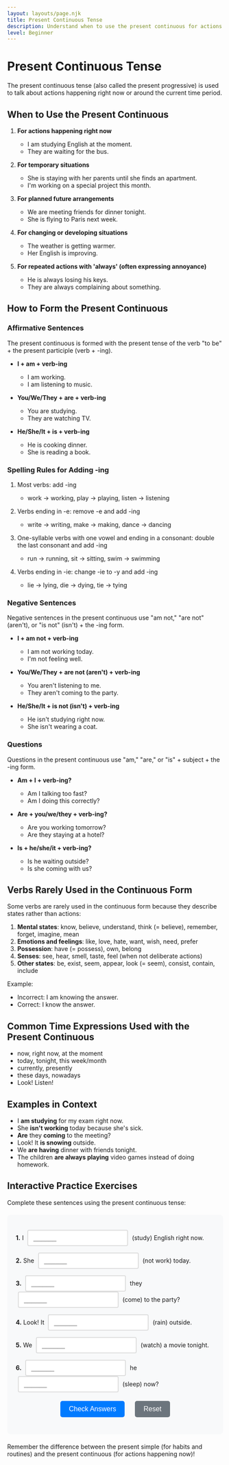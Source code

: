 ```yaml
---
layout: layouts/page.njk
title: Present Continuous Tense
description: Understand when to use the present continuous for actions happening now.
level: Beginner
---
```


# Present Continuous Tense

The present continuous tense (also called the present progressive) is used to talk about actions happening right now or around the current time period.

## When to Use the Present Continuous

1. **For actions happening right now**
   - I am studying English at the moment.
   - They are waiting for the bus.

2. **For temporary situations**
   - She is staying with her parents until she finds an apartment.
   - I'm working on a special project this month.

3. **For planned future arrangements**
   - We are meeting friends for dinner tonight.
   - She is flying to Paris next week.

4. **For changing or developing situations**
   - The weather is getting warmer.
   - Her English is improving.

5. **For repeated actions with 'always' (often expressing annoyance)**
   - He is always losing his keys.
   - They are always complaining about something.

## How to Form the Present Continuous

### Affirmative Sentences

The present continuous is formed with the present tense of the verb "to be" + the present participle (verb + -ing).

- **I + am + verb-ing**
  - I am working.
  - I am listening to music.

- **You/We/They + are + verb-ing**
  - You are studying.
  - They are watching TV.

- **He/She/It + is + verb-ing**
  - He is cooking dinner.
  - She is reading a book.

### Spelling Rules for Adding -ing

1. Most verbs: add -ing
   - work → working, play → playing, listen → listening

2. Verbs ending in -e: remove -e and add -ing
   - write → writing, make → making, dance → dancing

3. One-syllable verbs with one vowel and ending in a consonant: double the last consonant and add -ing
   - run → running, sit → sitting, swim → swimming

4. Verbs ending in -ie: change -ie to -y and add -ing
   - lie → lying, die → dying, tie → tying

### Negative Sentences

Negative sentences in the present continuous use "am not," "are not" (aren't), or "is not" (isn't) + the -ing form.

- **I + am not + verb-ing**
  - I am not working today.
  - I'm not feeling well.

- **You/We/They + are not (aren't) + verb-ing**
  - You aren't listening to me.
  - They aren't coming to the party.

- **He/She/It + is not (isn't) + verb-ing**
  - He isn't studying right now.
  - She isn't wearing a coat.

### Questions

Questions in the present continuous use "am," "are," or "is" + subject + the -ing form.

- **Am + I + verb-ing?**
  - Am I talking too fast?
  - Am I doing this correctly?

- **Are + you/we/they + verb-ing?**
  - Are you working tomorrow?
  - Are they staying at a hotel?

- **Is + he/she/it + verb-ing?**
  - Is he waiting outside?
  - Is she coming with us?

## Verbs Rarely Used in the Continuous Form

Some verbs are rarely used in the continuous form because they describe states rather than actions:

1. **Mental states**: know, believe, understand, think (= believe), remember, forget, imagine, mean
2. **Emotions and feelings**: like, love, hate, want, wish, need, prefer
3. **Possession**: have (= possess), own, belong
4. **Senses**: see, hear, smell, taste, feel (when not deliberate actions)
5. **Other states**: be, exist, seem, appear, look (= seem), consist, contain, include

Example:
- Incorrect: I am knowing the answer.
- Correct: I know the answer.

## Common Time Expressions Used with the Present Continuous

- now, right now, at the moment
- today, tonight, this week/month
- currently, presently
- these days, nowadays
- Look! Listen!

## Examples in Context

- I **am studying** for my exam right now.
- She **isn't working** today because she's sick.
- **Are** they **coming** to the meeting?
- Look! It **is snowing** outside.
- We **are having** dinner with friends tonight.
- The children **are always playing** video games instead of doing homework.

## Interactive Practice Exercises

Complete these sentences using the present continuous tense:

<div class="interactive-exercise" id="present-continuous-exercise" data-exercise-id="present-continuous-beginner">
  <div class="exercise-item">
    <p><strong>1.</strong> I <input type="text" class="fill-blank" data-answer="am studying" placeholder="______"> (study) English right now.</p>
  </div>
  
  <div class="exercise-item">
    <p><strong>2.</strong> She <input type="text" class="fill-blank" data-answer="is not working" placeholder="______"> (not work) today.</p>
  </div>
  
  <div class="exercise-item">
    <p><strong>3.</strong> <input type="text" class="fill-blank" data-answer="Are" placeholder="______"> they <input type="text" class="fill-blank" data-answer="coming" placeholder="______"> (come) to the party?</p>
  </div>
  
  <div class="exercise-item">
    <p><strong>4.</strong> Look! It <input type="text" class="fill-blank" data-answer="is raining" placeholder="______"> (rain) outside.</p>
  </div>
  
  <div class="exercise-item">
    <p><strong>5.</strong> We <input type="text" class="fill-blank" data-answer="are watching" placeholder="______"> (watch) a movie tonight.</p>
  </div>
  
  <div class="exercise-item">
    <p><strong>6.</strong> <input type="text" class="fill-blank" data-answer="Is" placeholder="______"> he <input type="text" class="fill-blank" data-answer="sleeping" placeholder="______"> (sleep) now?</p>
  </div>
  
  <div class="exercise-controls">
    <button onclick="checkAnswers('present-continuous-exercise')" class="check-btn">Check Answers</button>
    <button onclick="resetExercise('present-continuous-exercise')" class="reset-btn">Reset</button>
  </div>
  
  <div id="present-continuous-exercise-results" class="results-section" style="display: none;">
    <h4>Results:</h4>
    <p id="present-continuous-exercise-score"></p>
    <div id="present-continuous-exercise-feedback"></div>
  </div>
</div>

<script>
function checkAnswers(exerciseId) {
  const exercise = document.getElementById(exerciseId);
  const inputs = exercise.querySelectorAll('.fill-blank');
  const resultsDiv = document.getElementById(exerciseId + '-results');
  const scoreP = document.getElementById(exerciseId + '-score');
  const feedbackDiv = document.getElementById(exerciseId + '-feedback');
  
  let correct = 0;
  let total = inputs.length;
  let feedback = '';
  
  inputs.forEach((input, index) => {
    const userAnswer = input.value.trim().toLowerCase();
    const correctAnswer = input.dataset.answer.toLowerCase();
    
    input.classList.remove('correct', 'incorrect');
    
    if (userAnswer === correctAnswer) {
      input.classList.add('correct');
      correct++;
    } else {
      input.classList.add('incorrect');
      feedback += `<p><strong>Blank ${index + 1}:</strong> Your answer: "${input.value}" | Correct answer: "${input.dataset.answer}"</p>`;
    }
  });
  
  resultsDiv.style.display = 'block';
  scoreP.textContent = `Score: ${correct}/${total} (${Math.round(correct/total*100)}%)`;
  
  if (correct === total) {
    feedbackDiv.innerHTML = '<p style="color: green; font-weight: bold;">Excellent! All answers are correct! 🎉</p>';
  } else {
    feedbackDiv.innerHTML = feedback;
  }
}

function resetExercise(exerciseId) {
  const exercise = document.getElementById(exerciseId);
  const inputs = exercise.querySelectorAll('.fill-blank');
  const resultsDiv = document.getElementById(exerciseId + '-results');
  
  inputs.forEach(input => {
    input.value = '';
    input.classList.remove('correct', 'incorrect');
  });
  
  resultsDiv.style.display = 'none';
}
</script>

<style>
.interactive-exercise {
  background: #f8f9fa;
  padding: 20px;
  border-radius: 8px;
  margin: 20px 0;
}

.exercise-item {
  margin: 15px 0;
  line-height: 1.6;
}

.fill-blank {
  border: 2px solid #ddd;
  padding: 8px 12px;
  border-radius: 4px;
  font-size: 16px;
  min-width: 120px;
  margin: 0 5px;
  transition: border-color 0.3s;
}

.fill-blank:focus {
  outline: none;
  border-color: #007bff;
}

.fill-blank.correct {
  border-color: #28a745;
  background-color: #d4edda;
}

.fill-blank.incorrect {
  border-color: #dc3545;
  background-color: #f8d7da;
}

.exercise-controls {
  margin: 20px 0;
  text-align: center;
}

.check-btn, .reset-btn {
  background: #007bff;
  color: white;
  border: none;
  padding: 10px 20px;
  border-radius: 5px;
  cursor: pointer;
  margin: 0 10px;
  font-size: 16px;
  transition: background-color 0.3s;
}

.check-btn:hover {
  background: #0056b3;
}

.reset-btn {
  background: #6c757d;
}

.reset-btn:hover {
  background: #5a6268;
}

.results-section {
  margin-top: 20px;
  padding: 15px;
  background: white;
  border-radius: 5px;
  border-left: 4px solid #007bff;
}

#feedback p {
  margin: 5px 0;
  padding: 5px;
  background: #fff3cd;
  border: 1px solid #ffeaa7;
  border-radius: 3px;
}
</style>

Remember the difference between the present simple (for habits and routines) and the present continuous (for actions happening now)!